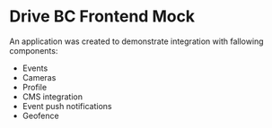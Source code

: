 # Drive BC Frontend Mock

An application was created to demonstrate integration with fallowing components:

* Events
* Cameras
* Profile
* CMS integration
* Event push notifications
* Geofence
